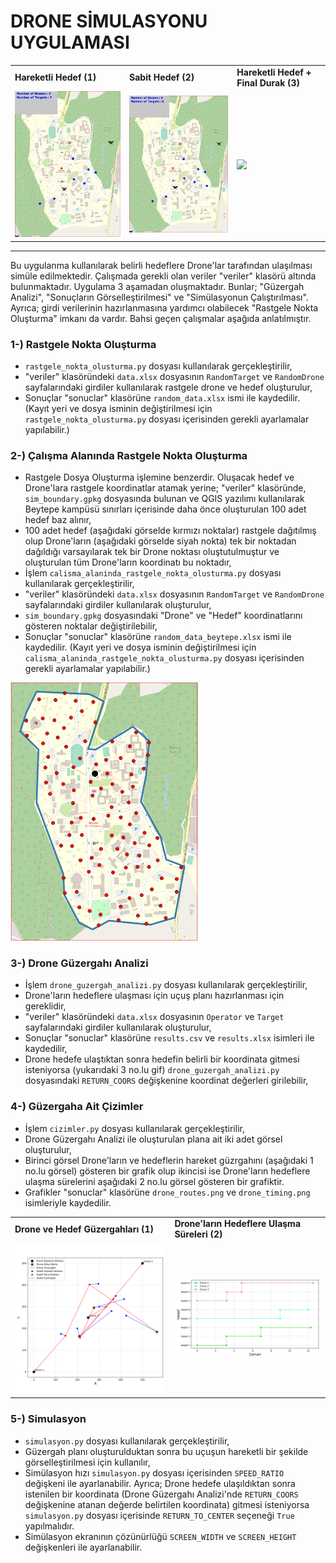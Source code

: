 # DRONE SİMULASYONU UYGULAMASI

<table>
  <tr>
    <td><strong>Hareketli Hedef (1)</strong></td>
    <td><strong>Sabit Hedef (2)</strong></td>
    <td><strong>Hareketli Hedef + Final Durak (3)</strong></td>
   </tr>
  <tr>
    <td><img width="300" src="./images/hareketli_hedef.gif"></td>
    <td><img width="300" src="./images/sabit_hedef.gif"></td>    
    <td><img width="300" src="./images/hareketli_final_durak.gif"></td>
  </tr>
</table>


<hr>

Bu uygulanma kullanılarak belirli hedeflere Drone'lar tarafından ulaşılması simüle edilmektedir. Çalışmada gerekli olan veriler "veriler" klasörü altında bulunmaktadır. Uygulama 3 aşamadan oluşmaktadır. Bunlar; "Güzergah Analizi", "Sonuçların Görselleştirilmesi" ve "Simülasyonun Çalıştırılması". Ayrıca; girdi verilerinin hazırlanmasına yardımcı olabilecek "Rastgele Nokta Oluşturma" imkanı da vardır. Bahsi geçen çalışmalar aşağıda anlatılmıştır.


### 1-) Rastgele Nokta Oluşturma
- `rastgele_nokta_olusturma.py` dosyası kullanılarak gerçekleştirilir,
- "veriler" klasöründeki `data.xlsx` dosyasının `RandomTarget` ve `RandomDrone` sayfalarındaki girdiler kullanılarak rastgele drone ve hedef oluşturulur,
- Sonuçlar "sonuclar" klasörüne `random_data.xlsx` ismi ile kaydedilir. (Kayıt yeri ve dosya isminin değiştirilmesi için `rastgele_nokta_olusturma.py` dosyası içerisinden gerekli ayarlamalar yapılabilir.)

### 2-) Çalışma Alanında Rastgele Nokta Oluşturma
- Rastgele Dosya Oluşturma işlemine benzerdir. Oluşacak hedef ve Drone'lara rastgele koordinatlar atamak yerine; "veriler" klasöründe, `sim_boundary.gpkg` dosyasında bulunan ve QGIS yazılımı kullanılarak Beytepe kampüsü sınırları içerisinde daha önce oluşturulan 100 adet hedef baz alınır,
- 100 adet hedef (aşağıdaki görselde kırmızı noktalar) rastgele dağıtılmış olup Drone'ların (aşağıdaki görselde siyah nokta) tek bir noktadan dağıldığı varsayılarak tek bir Drone noktası oluştutulmuştur ve oluşturulan tüm Drone'ların koordinatı bu noktadır,
- İşlem `calisma_alaninda_rastgele_nokta_olusturma.py` dosyası kullanılarak gerçekleştirilir,
- "veriler" klasöründeki `data.xlsx` dosyasının `RandomTarget` ve `RandomDrone` sayfalarındaki girdiler kullanılarak oluşturulur,
- `sim_boundary.gpkg` dosyasındaki "Drone" ve "Hedef" koordinatlarını gösteren noktalar değiştirilebilir,
- Sonuçlar "sonuclar" klasörüne `random_data_beytepe.xlsx` ismi ile kaydedilir. (Kayıt yeri ve dosya isminin değiştirilmesi için `calisma_alaninda_rastgele_nokta_olusturma.py` dosyası içerisinden gerekli ayarlamalar yapılabilir.)

<td><img width="300" src="./images/beytepe_kampusu.PNG">


### 3-) Drone Güzergahı Analizi
- İşlem `drone_guzergah_analizi.py` dosyası kullanılarak gerçekleştirilir,
- Drone'ların hedeflere ulaşması için uçuş planı hazırlanması için gereklidir,
- "veriler" klasöründeki `data.xlsx` dosyasının `Operator` ve `Target` sayfalarındaki girdiler kullanılarak oluşturulur,
- Sonuçlar "sonuclar" klasörüne `results.csv` ve `results.xlsx` isimleri ile kaydedilir,
- Drone hedefe ulaştıktan sonra hedefin belirli bir koordinata gitmesi isteniyorsa (yukarıdaki 3 no.lu gif) `drone_guzergah_analizi.py` dosyasındaki `RETURN_COORS` değişkenine koordinat değerleri girilebilir,

### 4-) Güzergaha Ait Çizimler
- İşlem `cizimler.py` dosyası kullanılarak gerçekleştirilir,
- Drone Güzergahı Analizi ile oluşturulan plana ait iki adet görsel oluşturulur,
- Birinci görsel Drone'ların ve hedeflerin hareket güzrgahını (aşağıdaki 1 no.lu görsel) gösteren bir grafik olup ikincisi ise Drone'ların hedeflere ulaşma sürelerini aşağıdaki 2 no.lu görsel gösteren bir grafiktir.
- Grafikler "sonuclar" klasörüne `drone_routes.png` ve `drone_timing.png` isimleriyle kaydedilir.
  
<table>
  <tr>
    <td><strong>Drone ve Hedef Güzergahları (1)</strong></td>
    <td><strong>Drone'ların Hedeflere Ulaşma Süreleri (2)</strong></td>
   </tr>
  <tr>
    <td><img width="450" src="./images/drone_routes.png"></td>
    <td><img width="450" src="./images/drone_timing.png"></td>    
  </tr>
</table>


### 5-) Simulasyon
- `simulasyon.py` dosyası kullanılarak gerçekleştirilir,
- Güzergah planı oluşturulduktan sonra bu uçuşun hareketli bir şekilde görselleştirilmesi için kullanılır,
- Simülasyon hızı `simulasyon.py` dosyası içerisinden `SPEED_RATIO` değişkeni ile ayarlanabilir. Ayrıca; Drone hedefe ulaşıldıktan sonra istenilen bir koordinata (Drone Güzergahı Analizi'nde `RETURN_COORS` değişkenine atanan değerde belirtilen koordinata) gitmesi isteniyorsa `simulasyon.py` dosyası içerisinde `RETURN_TO_CENTER` seçeneği `True` yapılmalıdır.
- Simülasyon ekranının çözünürlüğü `SCREEN_WIDTH` ve `SCREEN_HEIGHT` değişkenleri ile ayarlanabilir.
  
